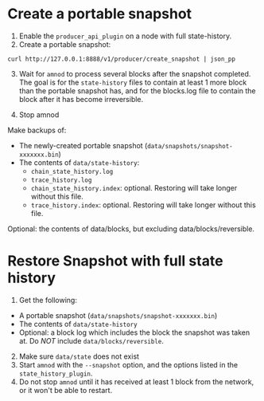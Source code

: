 # Create a portable snapshot

1. Enable the `producer_api_plugin` on a node with full state-history.
2. Create a portable snapshot:
```
curl http://127.0.0.1:8888/v1/producer/create_snapshot | json_pp
```

3. Wait for `amnod` to process several blocks after the snapshot completed. The goal is for the `state-history` files to contain at least 1 more block than the portable snapshot has, and for the blocks.log file to contain the block after it has become irreversible.

4. Stop amnod

Make backups of:
- The newly-created portable snapshot (`data/snapshots/snapshot-xxxxxxx.bin`)
- The contents of `data/state-history`:
  - `chain_state_history.log`
  - `trace_history.log`
  - `chain_state_history.index`: optional. Restoring will take longer without this file.
  - `trace_history.index`: optional. Restoring will take longer without this file.

Optional: the contents of data/blocks, but excluding data/blocks/reversible.

# Restore Snapshot with full state history

1. Get the following:

- A portable snapshot (`data/snapshots/snapshot-xxxxxxx.bin`)
- The contents of `data/state-history`
- Optional: a block log which includes the block the snapshot was taken at. Do *NOT* include `data/blocks/reversible`.

2. Make sure `data/state` does not exist
3. Start `amnod` with the `--snapshot` option, and the options listed in the `state_history_plugin`.
4. Do not stop `amnod` until it has received at least 1 block from the network, or it won't be able to restart.

